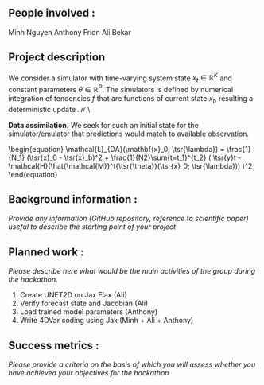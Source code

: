 ## People involved : 
Minh Nguyen
Anthony Frion
Ali Bekar

## Project description 
We consider a simulator with time-varying system state $x_t \in \mathbb{R}^K$ and constant parameters $\theta \in \mathbb{R}^P$. The simulators is defined by numerical integration of tendencies $f$ that are functions of current state $x_t$, resulting a deterministic update $\mathcal{M}$ \\

$\textbf{Data assimilation.}$ We seek for such an initial state for the simulator/emulator that predictions would match to available observation.

\begin{equation}
    \mathcal{L}_{DA}(\mathbf{x}_0; \tsr{\lambda}) = \frac{1}{N_1} (\tsr{x}_0 - \tsr{x}_b)^2 + \frac{1}{N2}\sum{t=t_1}^{t_2} ( \tsr{y}t - \mathcal{H}(\hat{\mathcal{M}}^t{\tsr{\theta}}(\tsr{x}_0; \tsr{\lambda})) )^2
\end{equation}

## Background information : 
*Provide any information (GitHub repository, reference to scientific paper) useful to describe the starting point of your project*  

## Planned work : 
*Please describe here what would be the main activities of the group during the hackathon*.
1. Create UNET2D on Jax Flax (Ali)
2. Verify forecast state and Jacobian (Ali)
3. Load trained model parameters (Anthony)
3. Write 4DVar coding using Jax (Minh + Ali + Anthony)

## Success metrics : 
*Please provide a criteria on the basis of which you will assess whether you have achieved your objectives for the hackathon*
